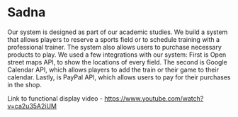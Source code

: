 # Sadna

Our system is designed as part of our academic studies. 
We build a system that allows players to reserve a sports field or to schedule training with a professional trainer.
The system also allows users to purchase necessary products to play.
We used a few integrations with our system: First is Open street maps API, to show the locations of every field.
The second is Google Calendar API, which allows players to add the train or their game to their calendar.
Lastly, is PayPal API, which allows users to pay for their purchases in the shop.

Link to functional display video - https://www.youtube.com/watch?v=ca2u35A2iUM
